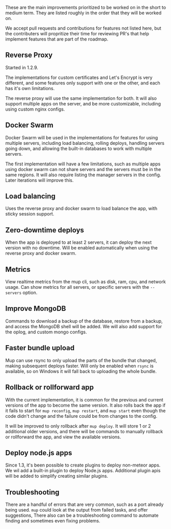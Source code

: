 These are the main improvements prioritized to be worked on in the short to medium term. They are listed roughly in the order that they will be worked on.

We accept pull requests and contributions for features not listed here, but the contributers will propritize their time for reviewing PR's that help implement features that are part of the roadmap.
 
## Reverse Proxy 
 
Started in 1.2.9. 

The implementations for custom certificates and Let's Encrypt is very different, and some features only support with one or the other, and each has it's own limitations.

The reverse proxy will use the same implementation for both. It will also support multiple apps on the server, and be more customizable, including using custom nginx configs.
 
## Docker Swarm 

Docker Swarm will be used in the implementations for features for using multiple servers, including load balancing, rolling deploys, handling servers going down, and allowing the built-in databases to work with multiple servers.

The first implementation will have a few limitations, such as multiple apps using docker swarm can not share servers and the servers must be in the same regions. It will also require listing the manager servers in the config. Later iterations will improve this.
 
## Load balancing 
 
Uses the reverse proxy and docker swarm to load balance the app, with sticky session support.
 
## Zero-downtime deploys 
 
When the app is deployed to at least 2 servers, it can deploy the next version with no downtime. Will be enabled automatically when using the reverse proxy and docker swarm.
 
## Metrics

View realtime metrics from the mup cli, such as disk, ram, cpu, and network usage. Can show metrics for all servers, or specific servers with the `--servers` option.
 
## Improve MongoDB 

Commands to download a backup of the database, restore from a backup, and access the MongoDB shell will be added. We will also add support for the oplog, and custom mongo configs.

## Faster bundle upload

Mup can use rsync to only upload the parts of the bundle that changed, making subsequent deploys faster. Will only be enabled when `rsync` is available, so on Windows it will fall back to uploading the whole bundle.

## Rollback or rollforward app 

With the current implementation, it is common for the previous and current versions of the app to become the same version. It also rolls back the app if it fails to start for `mup reconfig`, `mup restart`, and `mup start` even though the code didn't change and the failure could be from changes to the config.

It will be improved to only rollback after `mup deploy`. It will store 1 or 2 additional older versions, and there will be commands to manually rollback or rollforward the app, and view the available versions.

## Deploy node.js apps

Since 1.3, it's been possible to create plugins to deploy non-meteor apps. We wil add a built-in plugin to deploy Node.js apps. Additional plugin apis will be added to simplify creating similar plugins.

## Troubleshooting

There are a handful of errors that are very common, such as a port already being used. `mup` could look at the output from failed tasks, and offer suggestions, There also can be a troubleshooting command to automate finding and sometimes even fixing problems.
